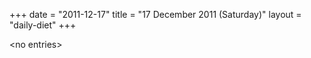 +++
date = "2011-12-17"
title = "17 December 2011 (Saturday)"
layout = "daily-diet"
+++


\<no entries\>

